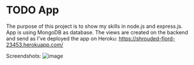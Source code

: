 # TODO App

The purpose of this project is to show my skills in node.js and express.js. 
App is using MongoDB as database. The views are created on the backend and send as 
I've deployed the app on Heroku: https://shrouded-fjord-23453.herokuapp.com/

Screendshots:
![image](https://user-images.githubusercontent.com/28592225/132182451-0bee8bb8-edbd-4144-9310-35c5a28779ea.png)

